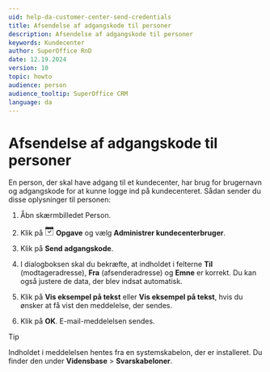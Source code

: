 ```yaml
---
uid: help-da-customer-center-send-credentials
title: Afsendelse af adgangskode til personer
description: Afsendelse af adgangskode til personer
keywords: Kundecenter
author: SuperOffice RnD
date: 12.19.2024
version: 10
topic: howto
audience: person
audience_tooltip: SuperOffice CRM
language: da
---
```


# Afsendelse af adgangskode til personer

En person, der skal have adgang til et kundecenter, har brug for brugernavn og adgangskode for at kunne logge ind på kundecenteret. Sådan sender du disse oplysninger til personen:

1. Åbn skærmbilledet Person.

1. Klik på ![ikonet][img1] **Opgave** og vælg **Administrer kundecenterbruger**.

1. Klik på **Send adgangskode**.

1. I dialogboksen skal du bekræfte, at indholdet i felterne **Til** (modtageradresse), **Fra** (afsenderadresse) og **Emne** er korrekt. Du kan også justere de data, der blev indsat automatisk.

1. Klik på **Vis eksempel på tekst** eller **Vis eksempel på tekst**, hvis du ønsker at få vist den meddelelse, der sendes.

1. Klik på **OK**. E-mail-meddelelsen sendes.

> [!TIP]
> Indholdet i meddelelsen hentes fra en systemskabelon, der er installeret. Du finder den under **Vidensbase** > **Svarskabeloner**.

<!-- Referenced links -->

<!-- Referenced images -->
[img1]: ../../../../common/icons/task.png
